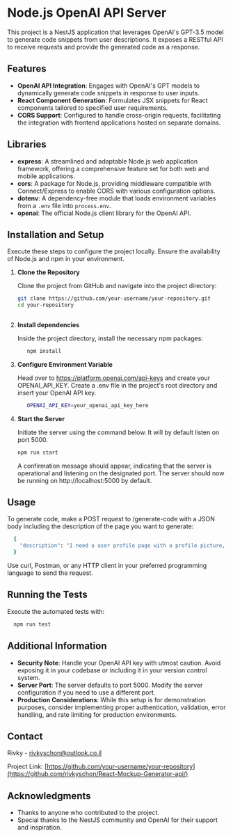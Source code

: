 # Node.js OpenAI API Server

This project is a NestJS application that leverages OpenAI's GPT-3.5 model to generate code snippets from user descriptions. It exposes a RESTful API to receive requests and provide the generated code as a response.

## Features

- **OpenAI API Integration**: Engages with OpenAI's GPT models to dynamically generate code snippets in response to user inputs.
- **React Component Generation**: Formulates JSX snippets for React components tailored to specified user requirements.
- **CORS Support**: Configured to handle cross-origin requests, facilitating the integration with frontend applications hosted on separate domains.

## Libraries

- **express**: A streamlined and adaptable Node.js web application framework, offering a comprehensive feature set for both web and mobile applications.
- **cors**: A package for Node.js, providing middleware compatible with Connect/Express to enable CORS with various configuration options.
- **dotenv**: A dependency-free module that loads environment variables from a `.env` file into `process.env`.
- **openai**: The official Node.js client library for the OpenAI API.

## Installation and Setup

Execute these steps to configure the project locally. Ensure the availability of Node.js and npm in your environment.

1. **Clone the Repository**

   Clone the project from GitHub and navigate into the project directory:

   ```bash
   git clone https://github.com/your-username/your-repository.git
   cd your-repository
  

2. **Install dependencies**

   Inside the project directory, install the necessary npm packages:
   ```bash
      npm install
   ```

3. **Configure Environment Variable**

   Head over to https://platform.openai.com/api-keys and create your OPENAI_API_KEY.
   Create a .env file in the project's root directory and insert your OpenAI API key.

   ```bash
      OPENAI_API_KEY=your_openai_api_key_here
   ```
   
4. **Start the Server**
   
   Initiate the server using the command below. It will by default listen on port 5000.
   ```bash
   npm run start
   ```
   A confirmation message should appear, indicating that the server is operational and listening on the designated port.
   The server should now be running on http://localhost:5000 by default.
   
## Usage

  To generate code, make a POST request to /generate-code with a JSON body including the description of the page you want to generate:
  ```bash
    {
      "description": "I need a user profile page with a profile picture, user bio, and a 'Follow' button."
    }
```
  Use curl, Postman, or any HTTP client in your preferred programming language to send the request.

## Running the Tests
  Execute the automated tests with:
  ```bash
    npm run test
  ```
    

## Additional Information

- **Security Note**: Handle your OpenAI API key with utmost caution. Avoid exposing it in your codebase or including it in your version control system.
- **Server Port**: The server defaults to port 5000. Modify the server configuration if you need to use a different port.
- **Production Considerations**: While this setup is for demonstration purposes, consider implementing proper authentication, validation, error handling, and rate limiting for production environments.


## Contact

Rivky - [rivkyschon@outlook.co.il](mailto:your-email@example.com)

Project Link: [https://github.com/your-username/your-repository](https://github.com/rivkyschon/React-Mockup-Generator-api/)

## Acknowledgments

  - Thanks to anyone who contributed to the project.
  - Special thanks to the NestJS community and OpenAI for their support and inspiration.




